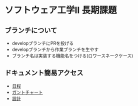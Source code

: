 # ソフトウェア工学II 長期課題

## ブランチについて
- developブランチにPRを投げる
- developブランチから作業ブランチを生やす
- ブランチ名は実装する機能名をつける(ロワースネークケース)

## ドキュメント簡易アクセス
- [日程](https://s06181110.github.io/Forest/Forest_Document/DevelopmentPlan/index.html)
- [ガントチャート](https://s06181110.github.io/Forest/Forest_Document/src/Gantt_chart.png)
- [設計](https://s06181110.github.io/Forest/Forest_Document/BasicDesign/index.html)
